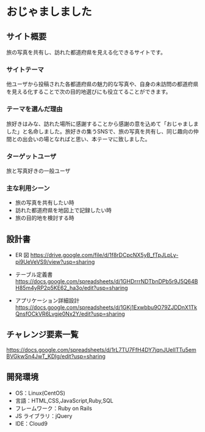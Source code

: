 # おじゃましました

## サイト概要

旅の写真を共有し、訪れた都道府県を見える化できるサイトです。

### サイトテーマ

他ユーザから投稿された各都道府県の魅力的な写真や、自身の未訪問の都道府県を見える化することで次の目的地選びにも役立てることができます。

### テーマを選んだ理由

旅好きはみな、訪れた場所に感謝することから感謝の意を込めて「おじゃましました」と名命しました。旅好きの集うSNSで、旅の写真を共有し、同じ趣向の仲間との出会いの場となればと思い、本テーマに致しました。

### ターゲットユーザ

旅と写真好きの一般ユーザ

### 主な利用シーン

- 旅の写真を共有したい時
- 訪れた都道府県を地図上で記録したい時
- 旅の目的地を検討する時

## 設計書

- ER 図
  https://drive.google.com/file/d/1f8rDCpcNX5yB_fTpJLpLy-pi9UeVeVS9/view?usp=sharing

- テーブル定義書
  https://docs.google.com/spreadsheets/d/1GHDrrrNDTbnDPb5r9J5Q64BH85m4yRP2p5KE62_ha3o/edit?usp=sharing

- アプリケーション詳細設計
  https://docs.google.com/spreadsheets/d/1GKj1Exwbbu9O79ZJDDnX1TkQnsfOCkVR6Lvgje0Nx2Y/edit?usp=sharing

## チャレンジ要素一覧

https://docs.google.com/spreadsheets/d/1rL7TU7FfH4DY7jqnJUelITTu5emBVGkwSn4JwT_KDIg/edit?usp=sharing

## 開発環境

- OS：Linux(CentOS)
- 言語：HTML,CSS,JavaScript,Ruby,SQL
- フレームワーク：Ruby on Rails
- JS ライブラリ：jQuery
- IDE：Cloud9
